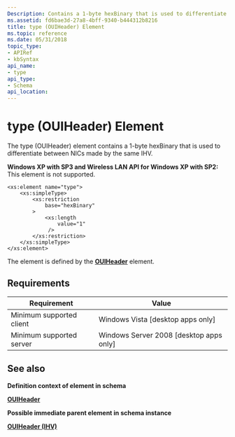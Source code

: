 ```yaml
---
Description: Contains a 1-byte hexBinary that is used to differentiate between NICs made by the same IHV.
ms.assetid: fd6bae3d-27a8-4bff-9340-b444312b8216
title: type (OUIHeader) Element
ms.topic: reference
ms.date: 05/31/2018
topic_type: 
- APIRef
- kbSyntax
api_name: 
- type
api_type: 
- Schema
api_location: 
---
```


# type (OUIHeader) Element

The type (OUIHeader) element contains a 1-byte hexBinary that is used to differentiate between NICs made by the same IHV.

**Windows XP with SP3 and Wireless LAN API for Windows XP with SP2:** This element is not supported.

``` syntax
<xs:element name="type">
    <xs:simpleType>
        <xs:restriction
            base="hexBinary"
        >
            <xs:length
                value="1"
             />
        </xs:restriction>
    </xs:simpleType>
</xs:element>
```

The element is defined by the [**OUIHeader**](wlan-profileschema-ouiheader-ihv-element.md) element.

## Requirements



| Requirement | Value |
|-------------------------------------|------------------------------------------------------|
| Minimum supported client<br/> | Windows Vista \[desktop apps only\]<br/>       |
| Minimum supported server<br/> | Windows Server 2008 \[desktop apps only\]<br/> |



## See also

<dl> <dt>

**Definition context of element in schema**
</dt> <dt>

[**OUIHeader**](wlan-profileschema-ouiheader-ihv-element.md)
</dt> <dt>

**Possible immediate parent element in schema instance**
</dt> <dt>

[**OUIHeader (IHV)**](wlan-profileschema-ouiheader-ihv-element.md)
</dt> </dl>

 

 




